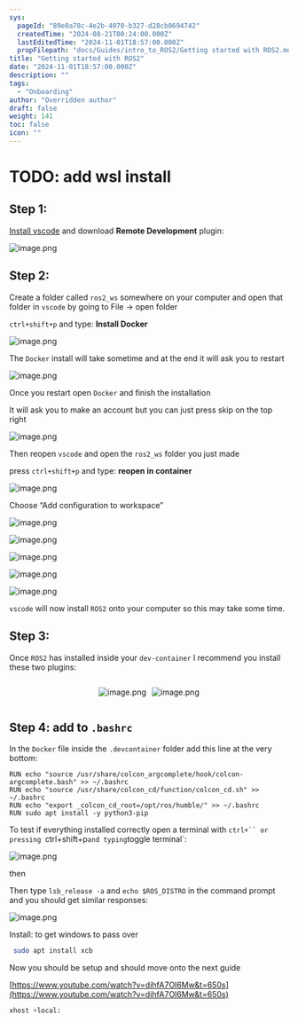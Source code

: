 ```yaml
---
sys:
  pageId: "89e0a78c-4e2b-4070-b327-d28cb0694742"
  createdTime: "2024-08-21T00:24:00.000Z"
  lastEditedTime: "2024-11-01T18:57:00.000Z"
  propFilepath: "docs/Guides/intro_to_ROS2/Getting started with ROS2.md"
title: "Getting started with ROS2"
date: "2024-11-01T18:57:00.000Z"
description: ""
tags:
  - "Onboarding"
author: "Overridden author"
draft: false
weight: 141
toc: false
icon: ""
---
```


# TODO: add wsl install

## Step 1:

[Install vscode](https://code.visualstudio.com/download) and download **Remote Development** plugin:

![image.png](https://prod-files-secure.s3.us-west-2.amazonaws.com/d518164a-d88e-44d1-a4ee-3adb3bd8bce0/efb52993-1881-4a40-b95e-6f020334f022/image.png?X-Amz-Algorithm=AWS4-HMAC-SHA256&X-Amz-Content-Sha256=UNSIGNED-PAYLOAD&X-Amz-Credential=ASIAZI2LB466UJPOPDUP%2F20250329%2Fus-west-2%2Fs3%2Faws4_request&X-Amz-Date=20250329T140420Z&X-Amz-Expires=3600&X-Amz-Security-Token=IQoJb3JpZ2luX2VjEAwaCXVzLXdlc3QtMiJHMEUCIF9zTdGeFtnkdPAZ3Z%2BoVzxYQMjjtWXyUIKZOID%2FPpHbAiEA6U1xtQE8NvzygsJSY2glFSRE1I2PdgCYobUklVHClMwq%2FwMIdRAAGgw2Mzc0MjMxODM4MDUiDN6Kco8YHeOmK3JLnyrcA%2F%2FwxyS3IWqBR3a1v7jTJYOKiHaPFnznR6sDix%2FqIy2jzIjAv9AlaOijne5DyLJl5fGwfWBshePpE7JJtnXKk9Nqx%2F3bFlIMkwnepInU38BIJIcKSpAv3w3UWqNNkSgRKreOkaWvdSWXP63KfLlhn2fiNHraMOkAg%2BIYy6Ww1dfLsohGvs1hTMF8ExC5wm8fMxkwGQYyT5IW9WpVzWDSXKmPGqksxr9kea5x%2FoNBq%2FeqdHP9qClHDKupnb%2FJDhrZOBUbBiNR9F4mUUOBxmrUscLVf02xYF%2BB780dMZvcyjZwfxQutdrHCsrguTgjncOvuGWKJHl1OcCd4gag2PEgMb0W%2BV%2FVdyZ2a7XuuGShnhM1Hof6Y4RvYYPt0MmLFgA9jE2LTydIVJyZY40bhRV2PZEwjcx%2FbeuEdaYm828J9ApguEaHMtA6W239PNTr9RAg0GGHGG0MIRtMTwxaZkLkTpu0sZWxlC1MqWWeCheibpuXmUYVXHYfL2Cje6gquBrjZsgRPlKHd94P8yeiKVt68RB7eO%2B63fMGPAbzbADP99i1B0MhfF7drWiCFh9X98Y57SciqXn3foPNYg4EO92XGboga41mb0qakj1Yoehahuq%2BDWzNkDAZeC8jt67RMJW1n78GOqUBfABzjXla8BTrEX0qRSlzmCErC0uFxUobC9gI%2B1oSNfilkL8GZnlwgp%2FmssvflL2w2ipmoncE5oRwGiPeds01GaKSO4Gni9xhKy4pEM%2BENa1LxjBPJ3f21aEbPH4HmJ%2Bu2DCh50MXol3HiGZ1VjEMpnM%2FMt5CYg9nJEfzpvoRdil5I7LujGZ7Oqg8tzo7vocUMwzEK1ju4IDgmqdOCEvkNvW9m7ZS&X-Amz-Signature=19f08ab9648a0c7eafc7c786a2c9e58a458be70e4a1a2f800e4b01af64cc3164&X-Amz-SignedHeaders=host&x-id=GetObject)

## Step 2:

Create a folder called `ros2_ws` somewhere on your computer and open that folder in `vscode` by going to File → open folder 

`ctrl+shift+p` and type: **Install Docker**

![image.png](https://prod-files-secure.s3.us-west-2.amazonaws.com/d518164a-d88e-44d1-a4ee-3adb3bd8bce0/2269dc0e-1cd5-47ff-bceb-c04ad9b2eab0/image.png?X-Amz-Algorithm=AWS4-HMAC-SHA256&X-Amz-Content-Sha256=UNSIGNED-PAYLOAD&X-Amz-Credential=ASIAZI2LB466UJPOPDUP%2F20250329%2Fus-west-2%2Fs3%2Faws4_request&X-Amz-Date=20250329T140420Z&X-Amz-Expires=3600&X-Amz-Security-Token=IQoJb3JpZ2luX2VjEAwaCXVzLXdlc3QtMiJHMEUCIF9zTdGeFtnkdPAZ3Z%2BoVzxYQMjjtWXyUIKZOID%2FPpHbAiEA6U1xtQE8NvzygsJSY2glFSRE1I2PdgCYobUklVHClMwq%2FwMIdRAAGgw2Mzc0MjMxODM4MDUiDN6Kco8YHeOmK3JLnyrcA%2F%2FwxyS3IWqBR3a1v7jTJYOKiHaPFnznR6sDix%2FqIy2jzIjAv9AlaOijne5DyLJl5fGwfWBshePpE7JJtnXKk9Nqx%2F3bFlIMkwnepInU38BIJIcKSpAv3w3UWqNNkSgRKreOkaWvdSWXP63KfLlhn2fiNHraMOkAg%2BIYy6Ww1dfLsohGvs1hTMF8ExC5wm8fMxkwGQYyT5IW9WpVzWDSXKmPGqksxr9kea5x%2FoNBq%2FeqdHP9qClHDKupnb%2FJDhrZOBUbBiNR9F4mUUOBxmrUscLVf02xYF%2BB780dMZvcyjZwfxQutdrHCsrguTgjncOvuGWKJHl1OcCd4gag2PEgMb0W%2BV%2FVdyZ2a7XuuGShnhM1Hof6Y4RvYYPt0MmLFgA9jE2LTydIVJyZY40bhRV2PZEwjcx%2FbeuEdaYm828J9ApguEaHMtA6W239PNTr9RAg0GGHGG0MIRtMTwxaZkLkTpu0sZWxlC1MqWWeCheibpuXmUYVXHYfL2Cje6gquBrjZsgRPlKHd94P8yeiKVt68RB7eO%2B63fMGPAbzbADP99i1B0MhfF7drWiCFh9X98Y57SciqXn3foPNYg4EO92XGboga41mb0qakj1Yoehahuq%2BDWzNkDAZeC8jt67RMJW1n78GOqUBfABzjXla8BTrEX0qRSlzmCErC0uFxUobC9gI%2B1oSNfilkL8GZnlwgp%2FmssvflL2w2ipmoncE5oRwGiPeds01GaKSO4Gni9xhKy4pEM%2BENa1LxjBPJ3f21aEbPH4HmJ%2Bu2DCh50MXol3HiGZ1VjEMpnM%2FMt5CYg9nJEfzpvoRdil5I7LujGZ7Oqg8tzo7vocUMwzEK1ju4IDgmqdOCEvkNvW9m7ZS&X-Amz-Signature=7aa23e165c9ec14697185c16a87af7e5ae402aeac3a96e266398cb77ddfd93cb&X-Amz-SignedHeaders=host&x-id=GetObject)

The `Docker` install will take sometime and at the end it will ask you to restart

![image.png](https://prod-files-secure.s3.us-west-2.amazonaws.com/d518164a-d88e-44d1-a4ee-3adb3bd8bce0/ed233f78-be33-4b1f-b89c-9c346c0e961e/image.png?X-Amz-Algorithm=AWS4-HMAC-SHA256&X-Amz-Content-Sha256=UNSIGNED-PAYLOAD&X-Amz-Credential=ASIAZI2LB466UJPOPDUP%2F20250329%2Fus-west-2%2Fs3%2Faws4_request&X-Amz-Date=20250329T140420Z&X-Amz-Expires=3600&X-Amz-Security-Token=IQoJb3JpZ2luX2VjEAwaCXVzLXdlc3QtMiJHMEUCIF9zTdGeFtnkdPAZ3Z%2BoVzxYQMjjtWXyUIKZOID%2FPpHbAiEA6U1xtQE8NvzygsJSY2glFSRE1I2PdgCYobUklVHClMwq%2FwMIdRAAGgw2Mzc0MjMxODM4MDUiDN6Kco8YHeOmK3JLnyrcA%2F%2FwxyS3IWqBR3a1v7jTJYOKiHaPFnznR6sDix%2FqIy2jzIjAv9AlaOijne5DyLJl5fGwfWBshePpE7JJtnXKk9Nqx%2F3bFlIMkwnepInU38BIJIcKSpAv3w3UWqNNkSgRKreOkaWvdSWXP63KfLlhn2fiNHraMOkAg%2BIYy6Ww1dfLsohGvs1hTMF8ExC5wm8fMxkwGQYyT5IW9WpVzWDSXKmPGqksxr9kea5x%2FoNBq%2FeqdHP9qClHDKupnb%2FJDhrZOBUbBiNR9F4mUUOBxmrUscLVf02xYF%2BB780dMZvcyjZwfxQutdrHCsrguTgjncOvuGWKJHl1OcCd4gag2PEgMb0W%2BV%2FVdyZ2a7XuuGShnhM1Hof6Y4RvYYPt0MmLFgA9jE2LTydIVJyZY40bhRV2PZEwjcx%2FbeuEdaYm828J9ApguEaHMtA6W239PNTr9RAg0GGHGG0MIRtMTwxaZkLkTpu0sZWxlC1MqWWeCheibpuXmUYVXHYfL2Cje6gquBrjZsgRPlKHd94P8yeiKVt68RB7eO%2B63fMGPAbzbADP99i1B0MhfF7drWiCFh9X98Y57SciqXn3foPNYg4EO92XGboga41mb0qakj1Yoehahuq%2BDWzNkDAZeC8jt67RMJW1n78GOqUBfABzjXla8BTrEX0qRSlzmCErC0uFxUobC9gI%2B1oSNfilkL8GZnlwgp%2FmssvflL2w2ipmoncE5oRwGiPeds01GaKSO4Gni9xhKy4pEM%2BENa1LxjBPJ3f21aEbPH4HmJ%2Bu2DCh50MXol3HiGZ1VjEMpnM%2FMt5CYg9nJEfzpvoRdil5I7LujGZ7Oqg8tzo7vocUMwzEK1ju4IDgmqdOCEvkNvW9m7ZS&X-Amz-Signature=1211a0e4056b4f6fdffdc0c4fbab6294ed74f2392e49262bc3180b3d94dfe094&X-Amz-SignedHeaders=host&x-id=GetObject)

Once you restart open `Docker` and finish the installation

It will ask you to make an account but you can just press skip on the top right

![image.png](https://prod-files-secure.s3.us-west-2.amazonaws.com/d518164a-d88e-44d1-a4ee-3adb3bd8bce0/21010ad9-1659-4fd9-9f59-9932a09b2a3d/image.png?X-Amz-Algorithm=AWS4-HMAC-SHA256&X-Amz-Content-Sha256=UNSIGNED-PAYLOAD&X-Amz-Credential=ASIAZI2LB466UJPOPDUP%2F20250329%2Fus-west-2%2Fs3%2Faws4_request&X-Amz-Date=20250329T140420Z&X-Amz-Expires=3600&X-Amz-Security-Token=IQoJb3JpZ2luX2VjEAwaCXVzLXdlc3QtMiJHMEUCIF9zTdGeFtnkdPAZ3Z%2BoVzxYQMjjtWXyUIKZOID%2FPpHbAiEA6U1xtQE8NvzygsJSY2glFSRE1I2PdgCYobUklVHClMwq%2FwMIdRAAGgw2Mzc0MjMxODM4MDUiDN6Kco8YHeOmK3JLnyrcA%2F%2FwxyS3IWqBR3a1v7jTJYOKiHaPFnznR6sDix%2FqIy2jzIjAv9AlaOijne5DyLJl5fGwfWBshePpE7JJtnXKk9Nqx%2F3bFlIMkwnepInU38BIJIcKSpAv3w3UWqNNkSgRKreOkaWvdSWXP63KfLlhn2fiNHraMOkAg%2BIYy6Ww1dfLsohGvs1hTMF8ExC5wm8fMxkwGQYyT5IW9WpVzWDSXKmPGqksxr9kea5x%2FoNBq%2FeqdHP9qClHDKupnb%2FJDhrZOBUbBiNR9F4mUUOBxmrUscLVf02xYF%2BB780dMZvcyjZwfxQutdrHCsrguTgjncOvuGWKJHl1OcCd4gag2PEgMb0W%2BV%2FVdyZ2a7XuuGShnhM1Hof6Y4RvYYPt0MmLFgA9jE2LTydIVJyZY40bhRV2PZEwjcx%2FbeuEdaYm828J9ApguEaHMtA6W239PNTr9RAg0GGHGG0MIRtMTwxaZkLkTpu0sZWxlC1MqWWeCheibpuXmUYVXHYfL2Cje6gquBrjZsgRPlKHd94P8yeiKVt68RB7eO%2B63fMGPAbzbADP99i1B0MhfF7drWiCFh9X98Y57SciqXn3foPNYg4EO92XGboga41mb0qakj1Yoehahuq%2BDWzNkDAZeC8jt67RMJW1n78GOqUBfABzjXla8BTrEX0qRSlzmCErC0uFxUobC9gI%2B1oSNfilkL8GZnlwgp%2FmssvflL2w2ipmoncE5oRwGiPeds01GaKSO4Gni9xhKy4pEM%2BENa1LxjBPJ3f21aEbPH4HmJ%2Bu2DCh50MXol3HiGZ1VjEMpnM%2FMt5CYg9nJEfzpvoRdil5I7LujGZ7Oqg8tzo7vocUMwzEK1ju4IDgmqdOCEvkNvW9m7ZS&X-Amz-Signature=8b68805c285f92473fd1c3c8271d093c7dd4b80712f78d3afef124a90e6459af&X-Amz-SignedHeaders=host&x-id=GetObject)

Then reopen `vscode` and open the `ros2_ws` folder you just made

press `ctrl+shift+p` and type: **reopen in container**

![image.png](https://prod-files-secure.s3.us-west-2.amazonaws.com/d518164a-d88e-44d1-a4ee-3adb3bd8bce0/4e93b8c2-41ad-488c-8095-c74205196118/image.png?X-Amz-Algorithm=AWS4-HMAC-SHA256&X-Amz-Content-Sha256=UNSIGNED-PAYLOAD&X-Amz-Credential=ASIAZI2LB466UJPOPDUP%2F20250329%2Fus-west-2%2Fs3%2Faws4_request&X-Amz-Date=20250329T140420Z&X-Amz-Expires=3600&X-Amz-Security-Token=IQoJb3JpZ2luX2VjEAwaCXVzLXdlc3QtMiJHMEUCIF9zTdGeFtnkdPAZ3Z%2BoVzxYQMjjtWXyUIKZOID%2FPpHbAiEA6U1xtQE8NvzygsJSY2glFSRE1I2PdgCYobUklVHClMwq%2FwMIdRAAGgw2Mzc0MjMxODM4MDUiDN6Kco8YHeOmK3JLnyrcA%2F%2FwxyS3IWqBR3a1v7jTJYOKiHaPFnznR6sDix%2FqIy2jzIjAv9AlaOijne5DyLJl5fGwfWBshePpE7JJtnXKk9Nqx%2F3bFlIMkwnepInU38BIJIcKSpAv3w3UWqNNkSgRKreOkaWvdSWXP63KfLlhn2fiNHraMOkAg%2BIYy6Ww1dfLsohGvs1hTMF8ExC5wm8fMxkwGQYyT5IW9WpVzWDSXKmPGqksxr9kea5x%2FoNBq%2FeqdHP9qClHDKupnb%2FJDhrZOBUbBiNR9F4mUUOBxmrUscLVf02xYF%2BB780dMZvcyjZwfxQutdrHCsrguTgjncOvuGWKJHl1OcCd4gag2PEgMb0W%2BV%2FVdyZ2a7XuuGShnhM1Hof6Y4RvYYPt0MmLFgA9jE2LTydIVJyZY40bhRV2PZEwjcx%2FbeuEdaYm828J9ApguEaHMtA6W239PNTr9RAg0GGHGG0MIRtMTwxaZkLkTpu0sZWxlC1MqWWeCheibpuXmUYVXHYfL2Cje6gquBrjZsgRPlKHd94P8yeiKVt68RB7eO%2B63fMGPAbzbADP99i1B0MhfF7drWiCFh9X98Y57SciqXn3foPNYg4EO92XGboga41mb0qakj1Yoehahuq%2BDWzNkDAZeC8jt67RMJW1n78GOqUBfABzjXla8BTrEX0qRSlzmCErC0uFxUobC9gI%2B1oSNfilkL8GZnlwgp%2FmssvflL2w2ipmoncE5oRwGiPeds01GaKSO4Gni9xhKy4pEM%2BENa1LxjBPJ3f21aEbPH4HmJ%2Bu2DCh50MXol3HiGZ1VjEMpnM%2FMt5CYg9nJEfzpvoRdil5I7LujGZ7Oqg8tzo7vocUMwzEK1ju4IDgmqdOCEvkNvW9m7ZS&X-Amz-Signature=b72aa7fc062555e0cddbfa0ae4240c08fbd0eb55dd5a7b65a0a732963c007417&X-Amz-SignedHeaders=host&x-id=GetObject)

Choose “Add configuration to workspace”

![image.png](https://prod-files-secure.s3.us-west-2.amazonaws.com/d518164a-d88e-44d1-a4ee-3adb3bd8bce0/9560b282-5060-4989-ba37-97e7b2c22476/image.png?X-Amz-Algorithm=AWS4-HMAC-SHA256&X-Amz-Content-Sha256=UNSIGNED-PAYLOAD&X-Amz-Credential=ASIAZI2LB466UJPOPDUP%2F20250329%2Fus-west-2%2Fs3%2Faws4_request&X-Amz-Date=20250329T140420Z&X-Amz-Expires=3600&X-Amz-Security-Token=IQoJb3JpZ2luX2VjEAwaCXVzLXdlc3QtMiJHMEUCIF9zTdGeFtnkdPAZ3Z%2BoVzxYQMjjtWXyUIKZOID%2FPpHbAiEA6U1xtQE8NvzygsJSY2glFSRE1I2PdgCYobUklVHClMwq%2FwMIdRAAGgw2Mzc0MjMxODM4MDUiDN6Kco8YHeOmK3JLnyrcA%2F%2FwxyS3IWqBR3a1v7jTJYOKiHaPFnznR6sDix%2FqIy2jzIjAv9AlaOijne5DyLJl5fGwfWBshePpE7JJtnXKk9Nqx%2F3bFlIMkwnepInU38BIJIcKSpAv3w3UWqNNkSgRKreOkaWvdSWXP63KfLlhn2fiNHraMOkAg%2BIYy6Ww1dfLsohGvs1hTMF8ExC5wm8fMxkwGQYyT5IW9WpVzWDSXKmPGqksxr9kea5x%2FoNBq%2FeqdHP9qClHDKupnb%2FJDhrZOBUbBiNR9F4mUUOBxmrUscLVf02xYF%2BB780dMZvcyjZwfxQutdrHCsrguTgjncOvuGWKJHl1OcCd4gag2PEgMb0W%2BV%2FVdyZ2a7XuuGShnhM1Hof6Y4RvYYPt0MmLFgA9jE2LTydIVJyZY40bhRV2PZEwjcx%2FbeuEdaYm828J9ApguEaHMtA6W239PNTr9RAg0GGHGG0MIRtMTwxaZkLkTpu0sZWxlC1MqWWeCheibpuXmUYVXHYfL2Cje6gquBrjZsgRPlKHd94P8yeiKVt68RB7eO%2B63fMGPAbzbADP99i1B0MhfF7drWiCFh9X98Y57SciqXn3foPNYg4EO92XGboga41mb0qakj1Yoehahuq%2BDWzNkDAZeC8jt67RMJW1n78GOqUBfABzjXla8BTrEX0qRSlzmCErC0uFxUobC9gI%2B1oSNfilkL8GZnlwgp%2FmssvflL2w2ipmoncE5oRwGiPeds01GaKSO4Gni9xhKy4pEM%2BENa1LxjBPJ3f21aEbPH4HmJ%2Bu2DCh50MXol3HiGZ1VjEMpnM%2FMt5CYg9nJEfzpvoRdil5I7LujGZ7Oqg8tzo7vocUMwzEK1ju4IDgmqdOCEvkNvW9m7ZS&X-Amz-Signature=23069ab351bfae0cc32a8ad3c288876056792a4d1867a4d3f1cbb927ef79eead&X-Amz-SignedHeaders=host&x-id=GetObject)

![image.png](https://prod-files-secure.s3.us-west-2.amazonaws.com/d518164a-d88e-44d1-a4ee-3adb3bd8bce0/2ee63f81-886b-48e8-a553-dc6e5eac99e4/image.png?X-Amz-Algorithm=AWS4-HMAC-SHA256&X-Amz-Content-Sha256=UNSIGNED-PAYLOAD&X-Amz-Credential=ASIAZI2LB466UJPOPDUP%2F20250329%2Fus-west-2%2Fs3%2Faws4_request&X-Amz-Date=20250329T140420Z&X-Amz-Expires=3600&X-Amz-Security-Token=IQoJb3JpZ2luX2VjEAwaCXVzLXdlc3QtMiJHMEUCIF9zTdGeFtnkdPAZ3Z%2BoVzxYQMjjtWXyUIKZOID%2FPpHbAiEA6U1xtQE8NvzygsJSY2glFSRE1I2PdgCYobUklVHClMwq%2FwMIdRAAGgw2Mzc0MjMxODM4MDUiDN6Kco8YHeOmK3JLnyrcA%2F%2FwxyS3IWqBR3a1v7jTJYOKiHaPFnznR6sDix%2FqIy2jzIjAv9AlaOijne5DyLJl5fGwfWBshePpE7JJtnXKk9Nqx%2F3bFlIMkwnepInU38BIJIcKSpAv3w3UWqNNkSgRKreOkaWvdSWXP63KfLlhn2fiNHraMOkAg%2BIYy6Ww1dfLsohGvs1hTMF8ExC5wm8fMxkwGQYyT5IW9WpVzWDSXKmPGqksxr9kea5x%2FoNBq%2FeqdHP9qClHDKupnb%2FJDhrZOBUbBiNR9F4mUUOBxmrUscLVf02xYF%2BB780dMZvcyjZwfxQutdrHCsrguTgjncOvuGWKJHl1OcCd4gag2PEgMb0W%2BV%2FVdyZ2a7XuuGShnhM1Hof6Y4RvYYPt0MmLFgA9jE2LTydIVJyZY40bhRV2PZEwjcx%2FbeuEdaYm828J9ApguEaHMtA6W239PNTr9RAg0GGHGG0MIRtMTwxaZkLkTpu0sZWxlC1MqWWeCheibpuXmUYVXHYfL2Cje6gquBrjZsgRPlKHd94P8yeiKVt68RB7eO%2B63fMGPAbzbADP99i1B0MhfF7drWiCFh9X98Y57SciqXn3foPNYg4EO92XGboga41mb0qakj1Yoehahuq%2BDWzNkDAZeC8jt67RMJW1n78GOqUBfABzjXla8BTrEX0qRSlzmCErC0uFxUobC9gI%2B1oSNfilkL8GZnlwgp%2FmssvflL2w2ipmoncE5oRwGiPeds01GaKSO4Gni9xhKy4pEM%2BENa1LxjBPJ3f21aEbPH4HmJ%2Bu2DCh50MXol3HiGZ1VjEMpnM%2FMt5CYg9nJEfzpvoRdil5I7LujGZ7Oqg8tzo7vocUMwzEK1ju4IDgmqdOCEvkNvW9m7ZS&X-Amz-Signature=9d51dc601986d31d20dee111ed5f3ef9053828146d505d008efd783f990d7de2&X-Amz-SignedHeaders=host&x-id=GetObject)

![image.png](https://prod-files-secure.s3.us-west-2.amazonaws.com/d518164a-d88e-44d1-a4ee-3adb3bd8bce0/ae1580b2-b048-407e-aed9-b584224a7a04/image.png?X-Amz-Algorithm=AWS4-HMAC-SHA256&X-Amz-Content-Sha256=UNSIGNED-PAYLOAD&X-Amz-Credential=ASIAZI2LB466UJPOPDUP%2F20250329%2Fus-west-2%2Fs3%2Faws4_request&X-Amz-Date=20250329T140420Z&X-Amz-Expires=3600&X-Amz-Security-Token=IQoJb3JpZ2luX2VjEAwaCXVzLXdlc3QtMiJHMEUCIF9zTdGeFtnkdPAZ3Z%2BoVzxYQMjjtWXyUIKZOID%2FPpHbAiEA6U1xtQE8NvzygsJSY2glFSRE1I2PdgCYobUklVHClMwq%2FwMIdRAAGgw2Mzc0MjMxODM4MDUiDN6Kco8YHeOmK3JLnyrcA%2F%2FwxyS3IWqBR3a1v7jTJYOKiHaPFnznR6sDix%2FqIy2jzIjAv9AlaOijne5DyLJl5fGwfWBshePpE7JJtnXKk9Nqx%2F3bFlIMkwnepInU38BIJIcKSpAv3w3UWqNNkSgRKreOkaWvdSWXP63KfLlhn2fiNHraMOkAg%2BIYy6Ww1dfLsohGvs1hTMF8ExC5wm8fMxkwGQYyT5IW9WpVzWDSXKmPGqksxr9kea5x%2FoNBq%2FeqdHP9qClHDKupnb%2FJDhrZOBUbBiNR9F4mUUOBxmrUscLVf02xYF%2BB780dMZvcyjZwfxQutdrHCsrguTgjncOvuGWKJHl1OcCd4gag2PEgMb0W%2BV%2FVdyZ2a7XuuGShnhM1Hof6Y4RvYYPt0MmLFgA9jE2LTydIVJyZY40bhRV2PZEwjcx%2FbeuEdaYm828J9ApguEaHMtA6W239PNTr9RAg0GGHGG0MIRtMTwxaZkLkTpu0sZWxlC1MqWWeCheibpuXmUYVXHYfL2Cje6gquBrjZsgRPlKHd94P8yeiKVt68RB7eO%2B63fMGPAbzbADP99i1B0MhfF7drWiCFh9X98Y57SciqXn3foPNYg4EO92XGboga41mb0qakj1Yoehahuq%2BDWzNkDAZeC8jt67RMJW1n78GOqUBfABzjXla8BTrEX0qRSlzmCErC0uFxUobC9gI%2B1oSNfilkL8GZnlwgp%2FmssvflL2w2ipmoncE5oRwGiPeds01GaKSO4Gni9xhKy4pEM%2BENa1LxjBPJ3f21aEbPH4HmJ%2Bu2DCh50MXol3HiGZ1VjEMpnM%2FMt5CYg9nJEfzpvoRdil5I7LujGZ7Oqg8tzo7vocUMwzEK1ju4IDgmqdOCEvkNvW9m7ZS&X-Amz-Signature=c111efd18db24e7a61a3dda23e10099ff0280850e40dfed1afc559850e7a340e&X-Amz-SignedHeaders=host&x-id=GetObject)

![image.png](https://prod-files-secure.s3.us-west-2.amazonaws.com/d518164a-d88e-44d1-a4ee-3adb3bd8bce0/53255b28-f75e-430f-b9e3-c0ac8577e42b/image.png?X-Amz-Algorithm=AWS4-HMAC-SHA256&X-Amz-Content-Sha256=UNSIGNED-PAYLOAD&X-Amz-Credential=ASIAZI2LB466UJPOPDUP%2F20250329%2Fus-west-2%2Fs3%2Faws4_request&X-Amz-Date=20250329T140420Z&X-Amz-Expires=3600&X-Amz-Security-Token=IQoJb3JpZ2luX2VjEAwaCXVzLXdlc3QtMiJHMEUCIF9zTdGeFtnkdPAZ3Z%2BoVzxYQMjjtWXyUIKZOID%2FPpHbAiEA6U1xtQE8NvzygsJSY2glFSRE1I2PdgCYobUklVHClMwq%2FwMIdRAAGgw2Mzc0MjMxODM4MDUiDN6Kco8YHeOmK3JLnyrcA%2F%2FwxyS3IWqBR3a1v7jTJYOKiHaPFnznR6sDix%2FqIy2jzIjAv9AlaOijne5DyLJl5fGwfWBshePpE7JJtnXKk9Nqx%2F3bFlIMkwnepInU38BIJIcKSpAv3w3UWqNNkSgRKreOkaWvdSWXP63KfLlhn2fiNHraMOkAg%2BIYy6Ww1dfLsohGvs1hTMF8ExC5wm8fMxkwGQYyT5IW9WpVzWDSXKmPGqksxr9kea5x%2FoNBq%2FeqdHP9qClHDKupnb%2FJDhrZOBUbBiNR9F4mUUOBxmrUscLVf02xYF%2BB780dMZvcyjZwfxQutdrHCsrguTgjncOvuGWKJHl1OcCd4gag2PEgMb0W%2BV%2FVdyZ2a7XuuGShnhM1Hof6Y4RvYYPt0MmLFgA9jE2LTydIVJyZY40bhRV2PZEwjcx%2FbeuEdaYm828J9ApguEaHMtA6W239PNTr9RAg0GGHGG0MIRtMTwxaZkLkTpu0sZWxlC1MqWWeCheibpuXmUYVXHYfL2Cje6gquBrjZsgRPlKHd94P8yeiKVt68RB7eO%2B63fMGPAbzbADP99i1B0MhfF7drWiCFh9X98Y57SciqXn3foPNYg4EO92XGboga41mb0qakj1Yoehahuq%2BDWzNkDAZeC8jt67RMJW1n78GOqUBfABzjXla8BTrEX0qRSlzmCErC0uFxUobC9gI%2B1oSNfilkL8GZnlwgp%2FmssvflL2w2ipmoncE5oRwGiPeds01GaKSO4Gni9xhKy4pEM%2BENa1LxjBPJ3f21aEbPH4HmJ%2Bu2DCh50MXol3HiGZ1VjEMpnM%2FMt5CYg9nJEfzpvoRdil5I7LujGZ7Oqg8tzo7vocUMwzEK1ju4IDgmqdOCEvkNvW9m7ZS&X-Amz-Signature=290e05ebb9a00d95f4c4d7f3a8f1523f3e002f5ed1f3f6981cc4304ab195c506&X-Amz-SignedHeaders=host&x-id=GetObject)

![image.png](https://prod-files-secure.s3.us-west-2.amazonaws.com/d518164a-d88e-44d1-a4ee-3adb3bd8bce0/7c562767-5af9-4ffb-97d1-327bcdf4ee00/image.png?X-Amz-Algorithm=AWS4-HMAC-SHA256&X-Amz-Content-Sha256=UNSIGNED-PAYLOAD&X-Amz-Credential=ASIAZI2LB466UJPOPDUP%2F20250329%2Fus-west-2%2Fs3%2Faws4_request&X-Amz-Date=20250329T140420Z&X-Amz-Expires=3600&X-Amz-Security-Token=IQoJb3JpZ2luX2VjEAwaCXVzLXdlc3QtMiJHMEUCIF9zTdGeFtnkdPAZ3Z%2BoVzxYQMjjtWXyUIKZOID%2FPpHbAiEA6U1xtQE8NvzygsJSY2glFSRE1I2PdgCYobUklVHClMwq%2FwMIdRAAGgw2Mzc0MjMxODM4MDUiDN6Kco8YHeOmK3JLnyrcA%2F%2FwxyS3IWqBR3a1v7jTJYOKiHaPFnznR6sDix%2FqIy2jzIjAv9AlaOijne5DyLJl5fGwfWBshePpE7JJtnXKk9Nqx%2F3bFlIMkwnepInU38BIJIcKSpAv3w3UWqNNkSgRKreOkaWvdSWXP63KfLlhn2fiNHraMOkAg%2BIYy6Ww1dfLsohGvs1hTMF8ExC5wm8fMxkwGQYyT5IW9WpVzWDSXKmPGqksxr9kea5x%2FoNBq%2FeqdHP9qClHDKupnb%2FJDhrZOBUbBiNR9F4mUUOBxmrUscLVf02xYF%2BB780dMZvcyjZwfxQutdrHCsrguTgjncOvuGWKJHl1OcCd4gag2PEgMb0W%2BV%2FVdyZ2a7XuuGShnhM1Hof6Y4RvYYPt0MmLFgA9jE2LTydIVJyZY40bhRV2PZEwjcx%2FbeuEdaYm828J9ApguEaHMtA6W239PNTr9RAg0GGHGG0MIRtMTwxaZkLkTpu0sZWxlC1MqWWeCheibpuXmUYVXHYfL2Cje6gquBrjZsgRPlKHd94P8yeiKVt68RB7eO%2B63fMGPAbzbADP99i1B0MhfF7drWiCFh9X98Y57SciqXn3foPNYg4EO92XGboga41mb0qakj1Yoehahuq%2BDWzNkDAZeC8jt67RMJW1n78GOqUBfABzjXla8BTrEX0qRSlzmCErC0uFxUobC9gI%2B1oSNfilkL8GZnlwgp%2FmssvflL2w2ipmoncE5oRwGiPeds01GaKSO4Gni9xhKy4pEM%2BENa1LxjBPJ3f21aEbPH4HmJ%2Bu2DCh50MXol3HiGZ1VjEMpnM%2FMt5CYg9nJEfzpvoRdil5I7LujGZ7Oqg8tzo7vocUMwzEK1ju4IDgmqdOCEvkNvW9m7ZS&X-Amz-Signature=ed016285175044051b8770dc1dd4227a63487419cd090389bf888e114daf4204&X-Amz-SignedHeaders=host&x-id=GetObject)

`vscode` will now install `ROS2` onto your computer so this may take some time.

## Step 3:

Once `ROS2` has installed inside your `dev-container` I recommend you install these two plugins:

<div style="display: flex;flex-direction: row; column-gap:10px; max-width: 630px;justify-content: center;">
<div>

![image.png](https://prod-files-secure.s3.us-west-2.amazonaws.com/d518164a-d88e-44d1-a4ee-3adb3bd8bce0/3fc3d550-5a54-4ba1-ba6b-faa01cdb7369/image.png?X-Amz-Algorithm=AWS4-HMAC-SHA256&X-Amz-Content-Sha256=UNSIGNED-PAYLOAD&X-Amz-Credential=ASIAZI2LB466TPLTDKXI%2F20250329%2Fus-west-2%2Fs3%2Faws4_request&X-Amz-Date=20250329T140423Z&X-Amz-Expires=3600&X-Amz-Security-Token=IQoJb3JpZ2luX2VjEAwaCXVzLXdlc3QtMiJHMEUCIHDa6u45n3toC0kuOclE4fQifAKIbT0maYLX5qim1XMjAiEAsZ5BQ0TtAEE0xnmXKc%2FZ07pXkkfH0g54PzYy9VKCedsq%2FwMIdRAAGgw2Mzc0MjMxODM4MDUiDC4zh7TCKOVtj%2BSg9ircA691z7KBwGpz%2BqC79lrjPXTX7h9TUTj2Das30ZQVmhukfaN9DXRdk3wmmMBz%2FJhb2H7LhUMH0cm%2F9zapiAqGs0bJVCQ5AbBpyQSuUxMhcjN%2Fo5MmTzbEr9%2Fg2iXQaXnbWH4IXPqrjd0j5yPVgRyO40itcbSt5HeNiGx20Sifp4NUUc3t%2FtQZSPAYwsj0R4g8d9ucAiNoZ3%2FhnaetEBV5PLaUgy5wHguS0RZ9q2%2F5yY4yHEODVK6PvFSIzvYOLqSjkouT0JpdvPhhFkSH1N6HgkNE7n0CeoyskNnEbb%2Fi1VUbqIJ1eJ0U8O1fnuUD4JVQaSdHJFA2pKbY61OdTe%2Fn%2F%2BWgleMOBBAGUiOdY1A6iM%2FkTHpMEQMBMgy%2FXe0H1nrjLtGTA63rTLFwkNP%2Fny6N%2FvCAo0EtAvUK5Qg%2FFXA%2Bi6RMEBzlkXQ4gi73jEy5oCflwPvY3KmZBM59L2zynTL3twjoDPs3udkmwz8z6Gi4jcsjOgqDZqud0I92KNoPoUJ5tDQ%2F0VGdJNPXfQrr%2F0abM3h3coJz3fng3F8HP2ewmrbl57Fvgs4%2F07LYHFvJ81mOm65lHIY%2Bi2RQbo0M%2FoJmDjnhm9fs%2BgTW3pVHjHnNjZ%2B%2B2U06I4NtnmC0HLLvMK3En78GOqUBbmM0Pi3u4GUGo8vL0%2Fyu%2B4p8Ty2eIwPshuXetIL9uKmD0XGbaam6m%2Frm82HwBtID6JR3OjCz1yUXaOUkTCJgBfUfGVH8YgS4T8btQLFs1biTn0oVqbY0TIcOwVaCi9%2BgfyoXBSX2yQ08uElih5dMfgpzKjCpDTg7D7EpJkfEfkAFd0OW1RlKFmlcm%2BtsywPw8Z%2FEh%2BSH6LIU2JkUAhiSEWmHses2&X-Amz-Signature=c5e141debeb558acb2b67b30b4bbfcaf2931c1715164fe96c53f3049aca7fb35&X-Amz-SignedHeaders=host&x-id=GetObject)

</div>
<div>

![image.png](https://prod-files-secure.s3.us-west-2.amazonaws.com/d518164a-d88e-44d1-a4ee-3adb3bd8bce0/d994cc66-13c2-4093-a5a3-f84cf4601a82/image.png?X-Amz-Algorithm=AWS4-HMAC-SHA256&X-Amz-Content-Sha256=UNSIGNED-PAYLOAD&X-Amz-Credential=ASIAZI2LB466Y7HCJECM%2F20250329%2Fus-west-2%2Fs3%2Faws4_request&X-Amz-Date=20250329T140423Z&X-Amz-Expires=3600&X-Amz-Security-Token=IQoJb3JpZ2luX2VjEAwaCXVzLXdlc3QtMiJIMEYCIQDr7GlDjhapeS3HfRYXF6Eitiet9XVHjqq4BDo868wByAIhALTbFaevWqMIdoYshUIYrZWV7Umi1WGoG9wRDABN9OK4Kv8DCHUQABoMNjM3NDIzMTgzODA1IgyYAh6oZGIlonPCTRQq3AMa6U4vQ5Oaj1zryh9rHD5zhb8Bv9eNKX9rq9kZrKFoftILA5bdiQ%2BeIEKuldsdRmLZWV9UfSCm%2FUjcb%2FgE09fTko93Yu1GfhES6eBzYUqQwmsWEDd%2BY4HDuedMTNh%2FiqyIsaVv%2BrJTsX207%2FByxuJpaM7qKs1xu%2BFklhLO13P4%2FtR%2FXLejaXJ%2FsFi7LxN6aI7C7%2FXl6fgKdIepl6coorZaTdsJ7S3kG9Qd%2FW6dNuAYhDc%2FBYcETQMiBwiwydOSPVnBBKWcROLXhB4gZ11eAPVjERbaM3F%2B6GqzK9dk1IE7jVEIIHxqnP9pgvRsTjDFUVzC%2FhAKL%2BbgWkMqw40e0nLjlFXNdHaTnswMUSjoHj212CBMGH6F7SYtESRGGPet7xsxD73HJISjmll44P2dpl8%2BSX0wPpH%2FEGmBdPOb5de1jupgZuuDAwittex%2FFmdJQGaaMfUgnAn376xOQ67bYPi9H2WIu%2FqYl7FLCj69OJ5%2Bz9r8WztCIvBIAHkTmA30xO3NPbW0hofXcZQG67icEStDdO7QXcL0H6vk2bSRJGtWCslsjedyXZJSpbsJf0uruAD%2FN2SODQ%2FSMRYU9o4IujYGEmVGuSBxBFlf2yyMbDdijYXeqMxEyo4sHCOEEDCxtZ%2B%2FBjqkAXo2PSVxRTR6VNvxONz6BUu1PreAS7Sy0Yg01r2x7YMgaSmGM9p0Yc%2Fjknub06UCmZT9XKiXlnH9Yv88YFibRgOE02j8Vst6R3pNkpGKEPwfHmWJObM9XgUwg4BbVYMnsrqS75RYseSYjFfil7LGMpWB1njsJpiZ0mVk3ZoveCFTZ4Pmd5MWG5LERdGmIeN402UyrPZvv%2F7VDQuScxIQO9eIjwwZ&X-Amz-Signature=16a9c7c567903b7a7fcf8a5d0d7eca5ab76a2e0f7e1e369f001c2fade0a37f84&X-Amz-SignedHeaders=host&x-id=GetObject)

</div>
</div>

## Step 4: add to `.bashrc`

In the `Docker` file inside the `.devcontainer` folder add this line at the very bottom: 

```docker
RUN echo "source /usr/share/colcon_argcomplete/hook/colcon-argcomplete.bash" >> ~/.bashrc
RUN echo "source /usr/share/colcon_cd/function/colcon_cd.sh" >> ~/.bashrc
RUN echo "export _colcon_cd_root=/opt/ros/humble/" >> ~/.bashrc
RUN sudo apt install -y python3-pip 
```

To test if everything installed correctly open a terminal with `ctrl+`` or pressing `ctrl+shift+p` and typing `toggle terminal`:

![image.png](https://prod-files-secure.s3.us-west-2.amazonaws.com/d518164a-d88e-44d1-a4ee-3adb3bd8bce0/6a4943d8-b04e-4c02-9a58-775f3384d1a5/image.png?X-Amz-Algorithm=AWS4-HMAC-SHA256&X-Amz-Content-Sha256=UNSIGNED-PAYLOAD&X-Amz-Credential=ASIAZI2LB466UJPOPDUP%2F20250329%2Fus-west-2%2Fs3%2Faws4_request&X-Amz-Date=20250329T140420Z&X-Amz-Expires=3600&X-Amz-Security-Token=IQoJb3JpZ2luX2VjEAwaCXVzLXdlc3QtMiJHMEUCIF9zTdGeFtnkdPAZ3Z%2BoVzxYQMjjtWXyUIKZOID%2FPpHbAiEA6U1xtQE8NvzygsJSY2glFSRE1I2PdgCYobUklVHClMwq%2FwMIdRAAGgw2Mzc0MjMxODM4MDUiDN6Kco8YHeOmK3JLnyrcA%2F%2FwxyS3IWqBR3a1v7jTJYOKiHaPFnznR6sDix%2FqIy2jzIjAv9AlaOijne5DyLJl5fGwfWBshePpE7JJtnXKk9Nqx%2F3bFlIMkwnepInU38BIJIcKSpAv3w3UWqNNkSgRKreOkaWvdSWXP63KfLlhn2fiNHraMOkAg%2BIYy6Ww1dfLsohGvs1hTMF8ExC5wm8fMxkwGQYyT5IW9WpVzWDSXKmPGqksxr9kea5x%2FoNBq%2FeqdHP9qClHDKupnb%2FJDhrZOBUbBiNR9F4mUUOBxmrUscLVf02xYF%2BB780dMZvcyjZwfxQutdrHCsrguTgjncOvuGWKJHl1OcCd4gag2PEgMb0W%2BV%2FVdyZ2a7XuuGShnhM1Hof6Y4RvYYPt0MmLFgA9jE2LTydIVJyZY40bhRV2PZEwjcx%2FbeuEdaYm828J9ApguEaHMtA6W239PNTr9RAg0GGHGG0MIRtMTwxaZkLkTpu0sZWxlC1MqWWeCheibpuXmUYVXHYfL2Cje6gquBrjZsgRPlKHd94P8yeiKVt68RB7eO%2B63fMGPAbzbADP99i1B0MhfF7drWiCFh9X98Y57SciqXn3foPNYg4EO92XGboga41mb0qakj1Yoehahuq%2BDWzNkDAZeC8jt67RMJW1n78GOqUBfABzjXla8BTrEX0qRSlzmCErC0uFxUobC9gI%2B1oSNfilkL8GZnlwgp%2FmssvflL2w2ipmoncE5oRwGiPeds01GaKSO4Gni9xhKy4pEM%2BENa1LxjBPJ3f21aEbPH4HmJ%2Bu2DCh50MXol3HiGZ1VjEMpnM%2FMt5CYg9nJEfzpvoRdil5I7LujGZ7Oqg8tzo7vocUMwzEK1ju4IDgmqdOCEvkNvW9m7ZS&X-Amz-Signature=5231e4d3c3b2d4e243d360ae1e2122d0db76089c26fed6ca5def71ad6120324d&X-Amz-SignedHeaders=host&x-id=GetObject)

then 

Then type `lsb_release -a` and `echo $ROS_DISTRO` in the command prompt and you should get similar responses:

![image.png](https://prod-files-secure.s3.us-west-2.amazonaws.com/d518164a-d88e-44d1-a4ee-3adb3bd8bce0/3e635dec-a805-4e85-8b9e-d000e5b71a4e/image.png?X-Amz-Algorithm=AWS4-HMAC-SHA256&X-Amz-Content-Sha256=UNSIGNED-PAYLOAD&X-Amz-Credential=ASIAZI2LB466UJPOPDUP%2F20250329%2Fus-west-2%2Fs3%2Faws4_request&X-Amz-Date=20250329T140420Z&X-Amz-Expires=3600&X-Amz-Security-Token=IQoJb3JpZ2luX2VjEAwaCXVzLXdlc3QtMiJHMEUCIF9zTdGeFtnkdPAZ3Z%2BoVzxYQMjjtWXyUIKZOID%2FPpHbAiEA6U1xtQE8NvzygsJSY2glFSRE1I2PdgCYobUklVHClMwq%2FwMIdRAAGgw2Mzc0MjMxODM4MDUiDN6Kco8YHeOmK3JLnyrcA%2F%2FwxyS3IWqBR3a1v7jTJYOKiHaPFnznR6sDix%2FqIy2jzIjAv9AlaOijne5DyLJl5fGwfWBshePpE7JJtnXKk9Nqx%2F3bFlIMkwnepInU38BIJIcKSpAv3w3UWqNNkSgRKreOkaWvdSWXP63KfLlhn2fiNHraMOkAg%2BIYy6Ww1dfLsohGvs1hTMF8ExC5wm8fMxkwGQYyT5IW9WpVzWDSXKmPGqksxr9kea5x%2FoNBq%2FeqdHP9qClHDKupnb%2FJDhrZOBUbBiNR9F4mUUOBxmrUscLVf02xYF%2BB780dMZvcyjZwfxQutdrHCsrguTgjncOvuGWKJHl1OcCd4gag2PEgMb0W%2BV%2FVdyZ2a7XuuGShnhM1Hof6Y4RvYYPt0MmLFgA9jE2LTydIVJyZY40bhRV2PZEwjcx%2FbeuEdaYm828J9ApguEaHMtA6W239PNTr9RAg0GGHGG0MIRtMTwxaZkLkTpu0sZWxlC1MqWWeCheibpuXmUYVXHYfL2Cje6gquBrjZsgRPlKHd94P8yeiKVt68RB7eO%2B63fMGPAbzbADP99i1B0MhfF7drWiCFh9X98Y57SciqXn3foPNYg4EO92XGboga41mb0qakj1Yoehahuq%2BDWzNkDAZeC8jt67RMJW1n78GOqUBfABzjXla8BTrEX0qRSlzmCErC0uFxUobC9gI%2B1oSNfilkL8GZnlwgp%2FmssvflL2w2ipmoncE5oRwGiPeds01GaKSO4Gni9xhKy4pEM%2BENa1LxjBPJ3f21aEbPH4HmJ%2Bu2DCh50MXol3HiGZ1VjEMpnM%2FMt5CYg9nJEfzpvoRdil5I7LujGZ7Oqg8tzo7vocUMwzEK1ju4IDgmqdOCEvkNvW9m7ZS&X-Amz-Signature=23505c43caff62f12a6e36e4892e6ea00435b20d947857e1c02dc1913019031d&X-Amz-SignedHeaders=host&x-id=GetObject)

Install:  to get windows to pass over

```bash
 sudo apt install xcb
```

Now you should be setup and should move onto the next guide 

[https://www.youtube.com/watch?v=dihfA7Ol6Mw&t=650s](https://www.youtube.com/watch?v=dihfA7Ol6Mw&t=650s)

```python
xhost +local:
```

